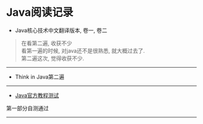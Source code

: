 Java阅读记录
=========================

* Java核心技术中文翻译版本, 卷一, 卷二
> 在看第二遍, 收获不少  
> 看第一遍的时候, 对java还不是很熟悉, 就大概过去了.  
> 第二遍这次, 觉得收获不少.  
*********************************

* Think in Java第二遍

************************************

* [Java官方教程测试](http://docs.oracle.com/javase/tutorial/extra/certification/index.html)  

第一部分自测通过


******************************
